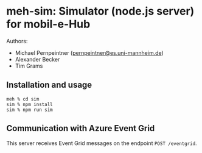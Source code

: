 # meh-sim: Simulator (node.js server) for mobil-e-Hub
Authors: 
- Michael Pernpeintner (pernpeintner@es.uni-mannheim.de)
- Alexander Becker
- Tim Grams

## Installation and usage
```shell script
meh % cd sim
sim % npm install
sim % npm run sim
```

## Communication with Azure Event Grid
This server receives Event Grid messages on the endpoint `POST /eventgrid`.
